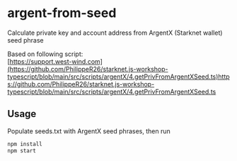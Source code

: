 # argent-from-seed

Calculate private key and account address from ArgentX (Starknet wallet) seed phrase  

Based on following script:  
[https://support.west-wind.com](https://github.com/PhilippeR26/starknet.js-workshop-typescript/blob/main/src/scripts/argentX/4.getPrivFromArgentXSeed.ts)https://github.com/PhilippeR26/starknet.js-workshop-typescript/blob/main/src/scripts/argentX/4.getPrivFromArgentXSeed.ts


## Usage

Populate seeds.txt with ArgentX seed phrases, then run

```javascript
npm install
npm start
```
